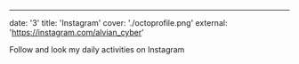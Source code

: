 ---
date: '3'
title: 'Instagram'
cover: './octoprofile.png'
external: 'https://instagram.com/alvian_cyber'


Follow and look my daily activities on Instagram 
